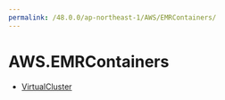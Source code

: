 ```yaml
---
permalink: /48.0.0/ap-northeast-1/AWS/EMRContainers/
---
```


# AWS.EMRContainers



* [VirtualCluster](VirtualCluster.md)